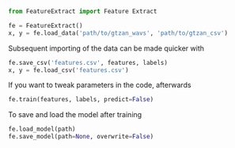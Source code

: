 ```python
from FeatureExtract import Feature Extract
```
```python
fe = FeatureExtract()
x, y = fe.load_data('path/to/gtzan_wavs', 'path/to/gtzan_csv')
```
Subsequent importing of the data can be made quicker with
```python
fe.save_csv('features.csv', features, labels)
x, y = fe.load_csv('features.csv')
```
If you want to tweak parameters in the code, afterwards
```python
fe.train(features, labels, predict=False)
```
To save and load the model after training
```python
fe.load_model(path)
fe.save_model(path=None, overwrite=False)
```
